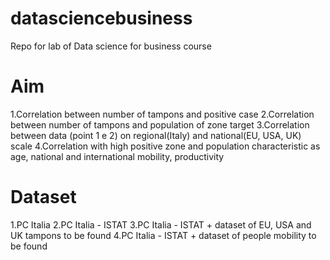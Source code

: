 # datasciencebusiness
Repo for lab of Data science for business course

# Aim
1.Correlation between number of tampons and positive case
2.Correlation between number of tampons and population of zone target
3.Correlation between data (point 1 e 2) on regional(Italy) and national(EU, USA, UK) scale
4.Correlation with high positive zone and population characteristic as age, national and international mobility, productivity

# Dataset 
1.PC Italia
2.PC Italia - ISTAT
3.PC Italia - ISTAT + dataset of EU, USA and UK tampons to be found
4.PC Italia - ISTAT + dataset of people mobility to be found
